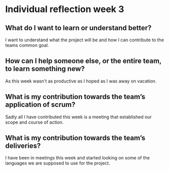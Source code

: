 # Individual reflection week 3

## What do I want to learn or understand better?
I want to understand what the project will be and how I can contribute to the teams common goal. 

## How can I help someone else, or the entire team, to learn something new?
As this week wasn't as productive as I hoped as I was away on vacation. 

## What is my contribution towards the team’s application of scrum?
Sadly all I have contributed this week is a meeting that established our scope and course of action. 

## What is my contribution towards the team’s deliveries?
I have been in meetings this week and started looking on some of the languages we are supposed to use for the project. 
